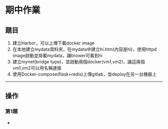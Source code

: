 # 期中作業
## 題目
1. 建立Harbor，可以上傳下載docker image
2. 在本地建立mydata資料夾，在mydata中建立hi.htm(內容是hi)，使用httpd image啟動並掛載mydata，讓brower可看到hi
3. 建立mynet(bridge type)，並啟動兩個docker(vm1,vm2)，讓這兩個vm1,vm2可以用名稱連接
4.	使用Docker-compose(flask+redis)上傳gitlab，並deploy在另一台機器上
---
## 操作
### 第1題
* 